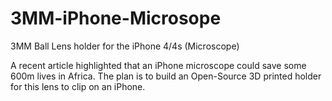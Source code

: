 3MM-iPhone-Microsope
====================

3MM Ball Lens holder for the iPhone 4/4s (Microscope)

A recent article highlighted that an iPhone microscope could save some 600m lives in Africa. The plan is to build an Open-Source 3D printed holder for this lens to clip on an iPhone.
